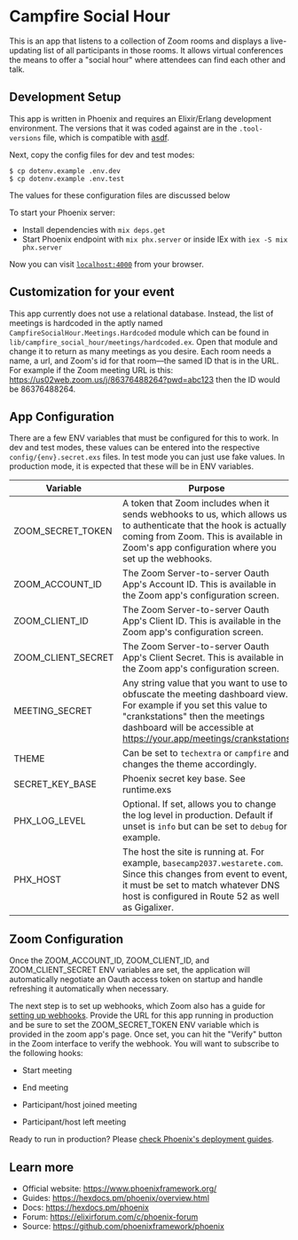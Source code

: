 # Campfire Social Hour

This is an app that listens to a collection of Zoom rooms and displays a live-updating list of all participants in those rooms. It allows virtual conferences the means to offer a "social hour" where attendees can find each other and talk.

## Development Setup 

This app is written in Phoenix and requires an Elixir/Erlang development environment. The versions that it was coded against are in the `.tool-versions` file, which is compatible with [asdf](http://asdf-vm.com).

Next, copy the config files for dev and test modes:

```shell
$ cp dotenv.example .env.dev
$ cp dotenv.example .env.test
```

The values for these configuration files are discussed below

To start your Phoenix server:

  * Install dependencies with `mix deps.get`
  * Start Phoenix endpoint with `mix phx.server` or inside IEx with `iex -S mix phx.server`

Now you can visit [`localhost:4000`](http://localhost:4000) from your browser.

## Customization for your event

This app currently does not use a relational database. Instead, the list of meetings is hardcoded in the aptly named `CampfireSocialHour.Meetings.Hardcoded` module which can be found in `lib/campfire_social_hour/meetings/hardcoded.ex`. Open that module and change it to return as many meetings as you desire. Each room needs a name, a url, and Zoom's id for that room—the samed ID that is in the URL. For example if the Zoom meeting URL is this: https://us02web.zoom.us/j/86376488264?pwd=abc123 then the ID would be 86376488264.

## App Configuration

There are a few ENV variables that must be configured for this to work. In dev and test modes, these values can be entered into the respective `config/{env}.secret.exs` files. In test mode you can just use fake values. In production mode, it is expected that these will be in ENV variables.

| Variable           | Purpose                                                      |
| ------------------ | ------------------------------------------------------------ |
| ZOOM_SECRET_TOKEN | A token that Zoom includes when it sends webhooks to us, which allows us to authenticate that the hook is actually coming from Zoom. This is available in Zoom's app configuration where you set up the webhooks. |
| ZOOM_ACCOUNT_ID | The Zoom Server-to-server Oauth App's Account ID. This is available in the Zoom app's configuration screen. |
| ZOOM_CLIENT_ID | The Zoom Server-to-server Oauth App's Client ID. This is available in the Zoom app's configuration screen. |
| ZOOM_CLIENT_SECRET | The Zoom Server-to-server Oauth App's Client Secret. This is available in the Zoom app's configuration screen. |
| MEETING_SECRET     | Any string value that you want to use to obfuscate the meeting dashboard view. For example if you set this value to "crankstations" then the meetings dashboard will be accessible at https://your.app/meetings/crankstations |
| THEME | Can be set to `techextra` or `campfire` and changes the theme accordingly. |
| SECRET_KEY_BASE | Phoenix secret key base. See runtime.exs |
| PHX_LOG_LEVEL | Optional. If set, allows you to change the log level in production. Default if unset is `info` but can be set to `debug` for example. |
| PHX_HOST | The host the site is running at. For example, `basecamp2037.westarete.com`. Since this changes from event to event, it must be set to match whatever DNS host is configured in Route 52 as well as Gigalixer. |

## Zoom Configuration

Once the ZOOM_ACCOUNT_ID, ZOOM_CLIENT_ID, and ZOOM_CLIENT_SECRET ENV variables are set, the application will automatically negotiate an Oauth access token on startup and handle refreshing it automatically when necessary.

The next step is to set up webhooks, which Zoom also has a guide for [setting up webhooks](https://developers.zoom.us/docs/api/rest/webhook-reference/#set-endpoint-url). Provide the URL for this app running in production and be sure to set the ZOOM_SECRET_TOKEN ENV variable which is provided in the zoom app's page. Once set, you can hit the "Verify" button in the Zoom interface to verify the webhook. You will want to subscribe to the following hooks:

* Start meeting

* End meeting

* Participant/host joined meeting

* Participant/host left meeting

  

Ready to run in production? Please [check Phoenix's deployment guides](https://hexdocs.pm/phoenix/deployment.html).

## Learn more

  * Official website: https://www.phoenixframework.org/
  * Guides: https://hexdocs.pm/phoenix/overview.html
  * Docs: https://hexdocs.pm/phoenix
  * Forum: https://elixirforum.com/c/phoenix-forum
  * Source: https://github.com/phoenixframework/phoenix

